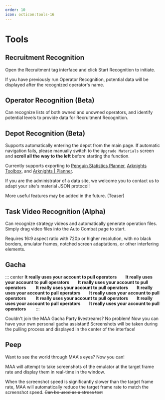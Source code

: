 ```yaml
---
order: 10
icon: octicon:tools-16
---
```


# Tools

## Recruitment Recognition

Open the Recruitment tag interface and click Start Recognition to initiate.

If you have previously run Operator Recognition, potential data will be displayed after the recognized operator's name.

## Operator Recognition (Beta)

Can recognize lists of both owned and unowned operators, and identify potential levels to provide data for Recruitment Recognition.

## Depot Recognition (Beta)

Supports automatically entering the depot from the main page. If automatic navigation fails, please manually switch to the `Upgrade Materials` screen and **scroll all the way to the left** before starting the function.

Currently supports exporting to [Penguin Statistics Planner](https://penguin-stats.io/planner), [Arknights Toolbox](https://arkntools.app/#/material), and [Arknights | Planner](https://ark-nights.com/settings).

If you are the administrator of a data site, we welcome you to contact us to adapt your site's material JSON protocol!

More useful features may be added in the future. (Teaser)

## Task Video Recognition (Alpha)

Can recognize strategy videos and automatically generate operation files. Simply drag video files into the Auto Combat page to start.

Requires 16:9 aspect ratio with 720p or higher resolution, with no black borders, emulator frames, notched screen adaptations, or other interfering elements.

## Gacha

::: center
**It really uses your account to pull operators&emsp;&emsp;It really uses your account to pull operators&emsp;&emsp;It really uses your account to pull operators**&emsp;&emsp;
**It really uses your account to pull operators&emsp;&emsp;It really uses your account to pull operators&emsp;&emsp;It really uses your account to pull operators**&emsp;&emsp;
**It really uses your account to pull operators&emsp;&emsp;It really uses your account to pull operators&emsp;&emsp;It really uses your account to pull operators**&emsp;&emsp;
:::

Couldn't join the MAA Gacha Party livestreams? No problem! Now you can have your own personal gacha assistant! Screenshots will be taken during the pulling process and displayed in the center of the interface!

## Peep

Want to see the world through MAA's eyes? Now you can!

MAA will attempt to take screenshots of the emulator at the target frame rate and display them in real-time in the window.

When the screenshot speed is significantly slower than the target frame rate, MAA will automatically reduce the target frame rate to match the screenshot speed. ~~Can be used as a stress test~~
